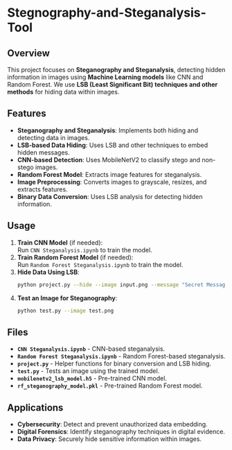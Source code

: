 # Stegnography-and-Steganalysis-Tool

## Overview
This project focuses on **Steganography and Steganalysis**, detecting hidden information in images using **Machine Learning models** like CNN and Random Forest. We use **LSB (Least Significant Bit) techniques and other methods** for hiding data within images.

## Features
- **Steganography and Steganalysis**: Implements both hiding and detecting data in images.
- **LSB-based Data Hiding**: Uses LSB and other techniques to embed hidden messages.
- **CNN-based Detection**: Uses MobileNetV2 to classify stego and non-stego images.
- **Random Forest Model**: Extracts image features for steganalysis.
- **Image Preprocessing**: Converts images to grayscale, resizes, and extracts features.
- **Binary Data Conversion**: Uses LSB analysis for detecting hidden information.

## Usage
1. **Train CNN Model** (if needed):  
   Run `CNN Steganalysis.ipynb` to train the model.
2. **Train Random Forest Model** (if needed):  
   Run `Random Forest Steganalysis.ipynb` to train the model.
3. **Hide Data Using LSB**:
   ```bash
   python project.py --hide --image input.png --message "Secret Message" --output stego.png
   ```
4. **Test an Image for Steganography**:
   ```bash
   python test.py --image test.png
   ```

## Files
- **`CNN Steganalysis.ipynb`** - CNN-based steganalysis.
- **`Random Forest Steganalysis.ipynb`** - Random Forest-based steganalysis.
- **`project.py`** - Helper functions for binary conversion and LSB hiding.
- **`test.py`** - Tests an image using the trained model.
- **`mobilenetv2_lsb_model.h5`** - Pre-trained CNN model.
- **`rf_steganography_model.pkl`** - Pre-trained Random Forest model.

## Applications
- **Cybersecurity**: Detect and prevent unauthorized data embedding.
- **Digital Forensics**: Identify steganography techniques in digital evidence.
- **Data Privacy**: Securely hide sensitive information within images.
